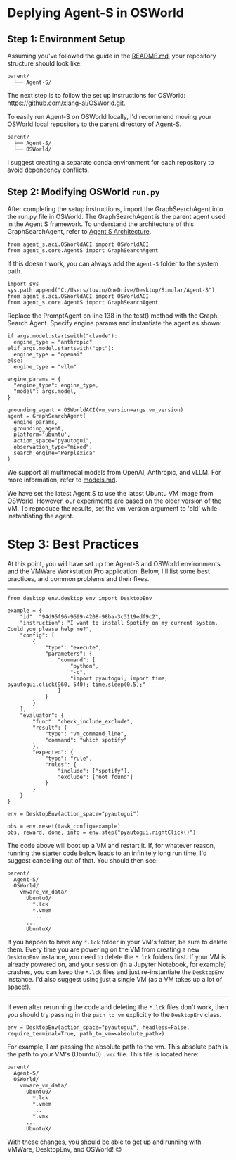 # Deplying Agent-S in OSWorld

## Step 1: Environment Setup

Assuming you've followed the guide in the [README.md](README.md), your repository structure should look like:

```
parent/
  └── Agent-S/
```

The next step is to follow the set up instructions for OSWorld: https://github.com/xlang-ai/OSWorld.git.

To easily run Agent-S on OSWorld locally, I'd recommend moving your OSWorld local repository to the parent directory of Agent-S.

```
parent/
  ├── Agent-S/
  └── OSWorld/
```

I suggest creating a separate conda environment for each repository to avoid dependency conflicts. 

## Step 2: Modifying OSWorld `run.py`

After completing the setup instructions, import the GraphSearchAgent into the run.py file in OSWorld. The GraphSearchAgent is the parent agent used in the Agent S framework. To understand the architecture of this GraphSearchAgent, refer to [Agent S Architecture](images/agent_s_architecture.pdf).

```
from agent_s.aci.OSWorldACI import OSWorldACI
from agent_s.core.AgentS import GraphSearchAgent
```

If this doesn't work, you can always add the `Agent-S` folder to the system path. 

```
import sys
sys.path.append("C:/Users/tuvin/OneDrive/Desktop/Simular/Agent-S")
from agent_s.aci.OSWorldACI import OSWorldACI
from agent_s.core.AgentS import GraphSearchAgent
```

Replace the PromptAgent on line 138 in the test() method with the Graph Search Agent. Specify engine params and instantiate the agent as shown:

```
if args.model.startswith("claude"):
  engine_type = "anthropic"
elif args.model.startswith("gpt"):
  engine_type = "openai"
else:
  engine_type = "vllm"

engine_params = {
  "engine_type": engine_type,
  "model": args.model,
}

grounding_agent = OSWorldACI(vm_version=args.vm_version)
agent = GraphSearchAgent(
  engine_params,
  grounding_agent,
  platform='ubuntu',
  action_space="pyautogui",
  observation_type="mixed",
  search_engine="Perplexica"
)
```
We support all multimodal models from OpenAI, Anthropic, and vLLM. For more information, refer to [models.md](models.md).

We have set the latest Agent S to use the latest Ubuntu VM image from OSWorld. However, our experiments are based on the older version of the VM. To reproduce the results, set the vm_version argument to 'old' while instantiating the agent.


# Step 3: Best Practices

At this point, you will have set up the Agent-S and OSWorld environments and the VMWare Workstation Pro application. Below, I'll list some best practices, and common problems and their fixes.

---

```
from desktop_env.desktop_env import DesktopEnv

example = {
    "id": "94d95f96-9699-4208-98ba-3c3119edf9c2",
    "instruction": "I want to install Spotify on my current system. Could you please help me?",
    "config": [
        {
            "type": "execute",
            "parameters": {
                "command": [
                    "python",
                    "-c",
                    "import pyautogui; import time; pyautogui.click(960, 540); time.sleep(0.5);"
                ]
            }
        }
    ],
    "evaluator": {
        "func": "check_include_exclude",
        "result": {
            "type": "vm_command_line",
            "command": "which spotify"
        },
        "expected": {
            "type": "rule",
            "rules": {
                "include": ["spotify"],
                "exclude": ["not found"]
            }
        }
    }
}

env = DesktopEnv(action_space="pyautogui")

obs = env.reset(task_config=example)
obs, reward, done, info = env.step("pyautogui.rightClick()")
```

The code above will boot up a VM and restart it. If, for whatever reason, running the starter code below leads to an infinitely long run time, I'd suggest cancelling out of that.
You should then see:

```
parent/
  Agent-S/
  OSWorld/
    vmware_vm_data/
      Ubuntu0/
        *.lck
        *.vmem
        ...
      ...
      UbuntuX/
```

If you happen to have any `*.lck` folder in your VM's folder, be sure to delete them. Every time you are powering on the VM from creating a new `DesktopEnv` instance, you need to 
delete the `*.lck` folders first. If your VM is already powered on, and your session (in a Jupyter Notebook, for example) crashes, you can keep the `*.lck` files and just re-instantiate the `DesktopEnv` instance. I'd also suggest using just a single VM (as a VM takes up a lot of space!). 

---

If even after rerunning the code and deleting the `*.lck` files don't work, then you should try passing in the `path_to_vm` explicitly to the `DesktopEnv` class. 

```
env = DesktopEnv(action_space="pyautogui", headless=False, require_terminal=True, path_to_vm=<absolute_path>)
```

For example, I am passing the absolute path to the vm. This absolute path is the path to your VM's (Ubuntu0) `.vmx` file. This file is located here:


```
parent/
  Agent-S/
  OSWorld/
    vmware_vm_data/
      Ubuntu0/
        *.lck
        *.vmem
        ...
        *.vmx
      ...
      UbuntuX/
```

With these changes, you should be able to get up and running with VMWare, DesktopEnv, and OSWorld! 😊